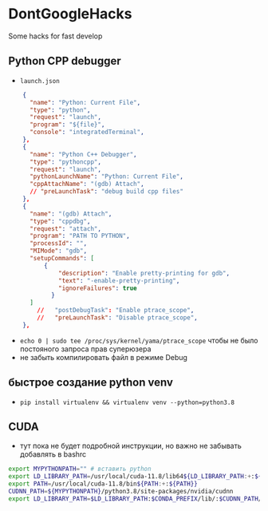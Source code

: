 # DontGoogleHacks
Some hacks for fast develop

## Python CPP debugger 
* `launch.json`
```json
    {
      "name": "Python: Current File",
      "type": "python",
      "request": "launch",
      "program": "${file}",
      "console": "integratedTerminal",
    },
    {
      "name": "Python C++ Debugger",
      "type": "pythoncpp",
      "request": "launch",
      "pythonLaunchName": "Python: Current File",
      "cppAttachName": "(gdb) Attach",
      // "preLaunchTask": "debug build cpp files"
    },
    {
      "name": "(gdb) Attach",
      "type": "cppdbg",
      "request": "attach",
      "program": "PATH TO PYTHON",
      "processId": "",
      "MIMode": "gdb",
      "setupCommands": [
          {
              "description": "Enable pretty-printing for gdb",
              "text": "-enable-pretty-printing",
              "ignoreFailures": true
            }
      ]
        //   "postDebugTask": "Enable ptrace_scope",
        //   "preLaunchTask": "Disable ptrace_scope",
    },

```
* `echo 0 | sudo tee /proc/sys/kernel/yama/ptrace_scope` чтобы не было постояного запроса прав суперюзера
* не забыть компилировать файл в режиме Debug

## быстрое создание python venv 
* `pip install virtualenv && virtualenv venv --python=python3.8`

## CUDA 
* тут пока не будет подробной инструкции, но важно не забывать добавлять в bashrc 

```bash
export MYPYTHONPATH="" # вставить python
export LD_LIBRARY_PATH=/usr/local/cuda-11.8/lib64${LD_LIBRARY_PATH:+:${LD_LIBRARY_PATH}}
export PATH=/usr/local/cuda-11.8/bin${PATH:+:${PATH}}
CUDNN_PATH=${MYPYTHONPATH}/python3.8/site-packages/nvidia/cudnn
export LD_LIBRARY_PATH=$LD_LIBRARY_PATH:$CONDA_PREFIX/lib/:$CUDNN_PATH/lib
``` 
